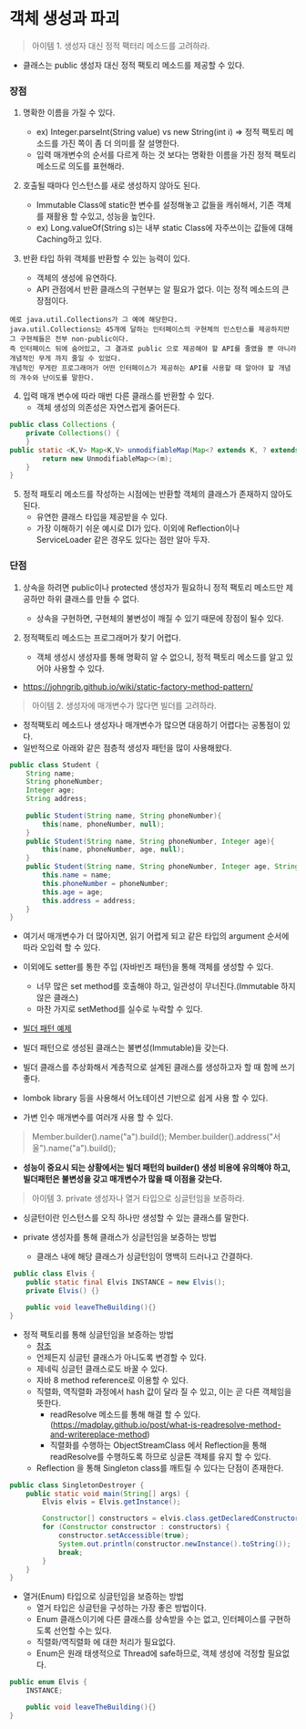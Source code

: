 # 객체 생성과 파괴

> 아이템 1. 생성자 대신 정적 팩터리 메소드를 고려하라.

- 클래스는 public 생성자 대신 정적 팩토리 메소드를 제공할 수 있다.

### 장점
1. 명확한 이름을 가질 수 있다.
    + ex) Integer.parseInt(String value) vs new String(int i) => 정적 팩토리 메소드를 가진 쪽이 좀 더 의미를 잘 설명한다.
    + 입력 매개변수의 순서를 다르게 하는 것 보다는 명확한 이름을 가진 정적 팩토리 메소드로 의도를 표현해라.
    
2. 호출될 때마다 인스턴스를 새로 생성하지 않아도 된다.
    + Immutable Class에 static한 변수를 설정해놓고 값들을 캐쉬해서, 기존 객체를 재활용 할 수있고, 성능을 높인다.
    + ex) Long.valueOf(String s)는 내부 static Class에 자주쓰이는 값들에 대해 Caching하고 있다. 
    
3. 반환 타입 하위 객체를 반환할 수 있는 능력이 있다.
    + 객체의 생성에 유연하다.
    + API 관점에서 반환 클래스의 구현부는 알 필요가 없다. 이는 정적 메소드의 큰 장점이다.
```text
예로 java.util.Collections가 그 예에 해당한다.
java.util.Collections는 45개에 달하는 인터페이스의 구현체의 인스턴스를 제공하지만 그 구현체들은 전부 non-public이다. 
즉 인터페이스 뒤에 숨어있고, 그 결과로 public 으로 제공해야 할 API를 줄였을 뿐 아니라 개념적인 무게 까지 줄일 수 있었다. 
개념적인 무게란 프로그래머가 어떤 인터페이스가 제공하는 API를 사용할 때 알아야 할 개념의 개수와 난이도를 말한다.
```
        
4. 입력 매개 변수에 따라 매번 다른 클래스를 반환할 수 있다.
    + 객체 생성의 의존성은 자연스럽게 줄어든다.
```java
public class Collections {
    private Collections() {
    }
public static <K,V> Map<K,V> unmodifiableMap(Map<? extends K, ? extends V> m) {
        return new UnmodifiableMap<>(m);
    }
}
```    

5. 정적 패토리 메소드를 작성하는 시점에는 반환할 객체의 클래스가 존재하지 않아도 된다.
    + 유연한 클래스 타입을 제공받을 수 있다.
    + 가장 이해하기 쉬운 예시로 DI가 있다. 이외에 Reflection이나 ServiceLoader 같은 경우도 있다는 점만 알아 두자.
    
### 단점
1. 상속을 하려면 public이나 protected 생성자가 필요하니 정적 팩토리 메소드만 제공하만 하위 클래스를 만들 수 없다.
    + 상속을 구현하면, 구현체의 불변성이 깨질 수 있기 때문에 장점이 될수 있다.

2. 정적팩토리 메소드는 프로그래머가 찾기 어렵다.
    + 객체 생성시 생성자를 통해 명확히 알 수 없으니, 정적 팩토리 메소드를 알고 있어야 사용할 수 있다.      


- https://johngrib.github.io/wiki/static-factory-method-pattern/ 
               
           
> 아이템 2. 생성자에 매개변수가 많다면 빌더를 고려하라.

- 정적팩토리 메소드나 생성자나 매개변수가 많으면 대응하기 어렵다는 공통점이 있다.
- 일반적으로 아래와 같은 점층적 생성자 패턴을 많이 사용해왔다.

```java
public class Student {
    String name;
    String phoneNumber;
    Integer age;
    String address;
    
    public Student(String name, String phoneNumber){
        this(name, phoneNumber, null);
    }
    public Student(String name, String phoneNumber, Integer age){
        this(name, phoneNumber, age, null);
    }
    public Student(String name, String phoneNumber, Integer age, String address){
        this.name = name;
        this.phoneNumber = phoneNumber;
        this.age = age;
        this.address = address;
    }
}
```
- 여기서 매개변수가 더 많아지면, 읽기 어렵게 되고 같은 타입의 argument 순서에 따라 오입력 할 수 있다.

- 이외에도 setter를 통한 주입 (자바빈즈 패턴)을 통해 객체를 생성할 수 있다.
    + 너무 많은 set method를 호출해야 하고, 일관성이 무너진다.(Immutable 하지 않은 클래스)
    + 마찬 가지로 setMethod를 실수로 누락할 수 있다.

- [빌더 패턴 예제](https://github.com/chulman/TIL/blob/master/design-pattern/%EC%83%9D%EC%84%B1%ED%8C%A8%ED%84%B4/builder.md)

- 빌더 패턴으로 생성된 클래스는 불변성(Immutable)을 갖는다.
- 빌더 클래스를 추상화해서 계층적으로 설계된 클래스를 생성하고자 할 때 함께 쓰기 좋다.
- lombok library 등을 사용해서 어노테이션 기반으로 쉽게 사용 할 수 있다.

- 가변 인수 매개변수를 여러개 사용 할 수 있다.
> Member.builder().name("a").build(); Member.builder().address("서울").name("a").build();

- **성능이 중요시 되는 상황에서는 빌더 패턴의 builder() 생성 비용에 유의해야 하고, 빌더패턴은 불변성을 갖고 매개변수가 많을 때 이점을 갖는다.**
 
               
> 아이템 3. private 생성자나 열거 타입으로 싱글턴임을 보증하라.

- 싱글턴이란 인스턴스를 오직 하나만 생성할 수 있는 클래스를 말한다.

- private 생성자를 통해 클래스가 싱글턴임을 보증하는 방법
    + 클래스 내에 해당 클래스가 싱글턴임이 명백히 드러나고 간결하다.
```java
 public class Elvis {
    public static final Elvis INSTANCE = new Elvis();
    private Elvis() {}

    public void leaveTheBuilding(){}
}

```
- 정적 팩토리를 통해 싱글턴임을 보증하는 방법
    + [참조](https://github.com/chulman/TIL/blob/master/design-pattern/%EC%83%9D%EC%84%B1%ED%8C%A8%ED%84%B4/singleton.md) 
    + 언제든지 싱글턴 클래스가 아니도록 변경할 수 있다.
    + 제네릭 싱글턴 클래스로도 바꿀 수 있다.
    + 자바 8 method reference로 이용할 수 있다.
    + 직렬화, 역직렬화 과정에서 hash 값이 달라 질 수 있고, 이는 곧 다른 객체임을 뜻한다. 
        - readResolve 메소드를 통해 해결 할 수 있다. (https://madplay.github.io/post/what-is-readresolve-method-and-writereplace-method)
        - 직렬화를 수행하는 ObjectStreamClass 에서 Reflection을 통해 readResolve를 수행하도록 하므로 싱글톤 객체를 유지 할 수 있다. 
    + Reflection 을 통해 Singleton class를 깨트릴 수 있다는 단점이 존재한다.
```java
public class SingletonDestroyer {
    public static void main(String[] args) {
        Elvis elvis = Elvis.getInstance();

        Constructor[] constructors = elvis.class.getDeclaredConstructors();
        for (Constructor constructor : constructors) {
            constructor.setAccessible(true);
            System.out.println(constructor.newInstance().toString());   // 새로운 Elvis 객체 생성!!!
            break;
        }
    }
}
```     
        
- 열거(Enum) 타입으로 싱글턴임을 보증하는 방법
    + 열거 타입은 싱글턴을 구성하는 가장 좋은 방법이다.
    + Enum 클래스이기에 다른 클래스를 상속받을 수는 없고, 인터페이스를 구현하도록 선언할 수는 있다.
    + 직렬화/역직렬화 에 대한 처리가 필요없다.
    + Enum은 원래 태생적으로 Thread에 safe하므로, 객체 생성에 걱정할 필요없다. 
```java
public enum Elvis {
    INSTANCE;

    public void leaveTheBuilding(){}
}
```
